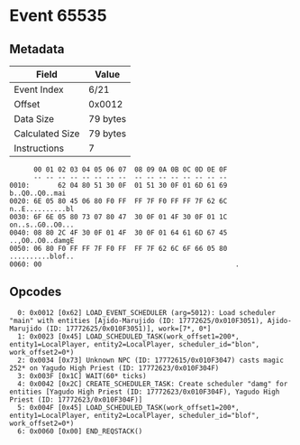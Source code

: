 # Event 65535

## Metadata

| Field           | Value    |
|-----------------|----------|
| Event Index     | 6/21     |
| Offset          | 0x0012   |
| Data Size       | 79 bytes |
| Calculated Size | 79 bytes |
| Instructions    | 7        |

```
      00 01 02 03 04 05 06 07  08 09 0A 0B 0C 0D 0E 0F
      -- -- -- -- -- -- -- --  -- -- -- -- -- -- -- --
0010:       62 04 80 51 30 0F  01 51 30 0F 01 6D 61 69    b..Q0..Q0..mai
0020: 6E 05 80 45 06 80 F0 FF  FF 7F F0 FF FF 7F 62 6C  n..E..........bl
0030: 6F 6E 05 80 73 07 80 47  30 0F 01 4F 30 0F 01 1C  on..s..G0..O0...
0040: 08 80 2C 4F 30 0F 01 4F  30 0F 01 64 61 6D 67 45  ..,O0..O0..damgE
0050: 06 80 F0 FF FF 7F F0 FF  FF 7F 62 6C 6F 66 05 80  ..........blof..
0060: 00                                                .               
```

## Opcodes

```
  0: 0x0012 [0x62] LOAD_EVENT_SCHEDULER (arg=5012): Load scheduler "main" with entities [Ajido-Marujido (ID: 17772625/0x010F3051), Ajido-Marujido (ID: 17772625/0x010F3051)], work=[7*, 0*]
  1: 0x0023 [0x45] LOAD_SCHEDULED_TASK(work_offset1=200*, entity1=LocalPlayer, entity2=LocalPlayer, scheduler_id="blon", work_offset2=0*)
  2: 0x0034 [0x73] Unknown NPC (ID: 17772615/0x010F3047) casts magic 252* on Yagudo High Priest (ID: 17772623/0x010F304F)
  3: 0x003F [0x1C] WAIT(60* ticks)
  4: 0x0042 [0x2C] CREATE_SCHEDULER_TASK: Create scheduler "damg" for entities [Yagudo High Priest (ID: 17772623/0x010F304F), Yagudo High Priest (ID: 17772623/0x010F304F)]
  5: 0x004F [0x45] LOAD_SCHEDULED_TASK(work_offset1=200*, entity1=LocalPlayer, entity2=LocalPlayer, scheduler_id="blof", work_offset2=0*)
  6: 0x0060 [0x00] END_REQSTACK()
```
